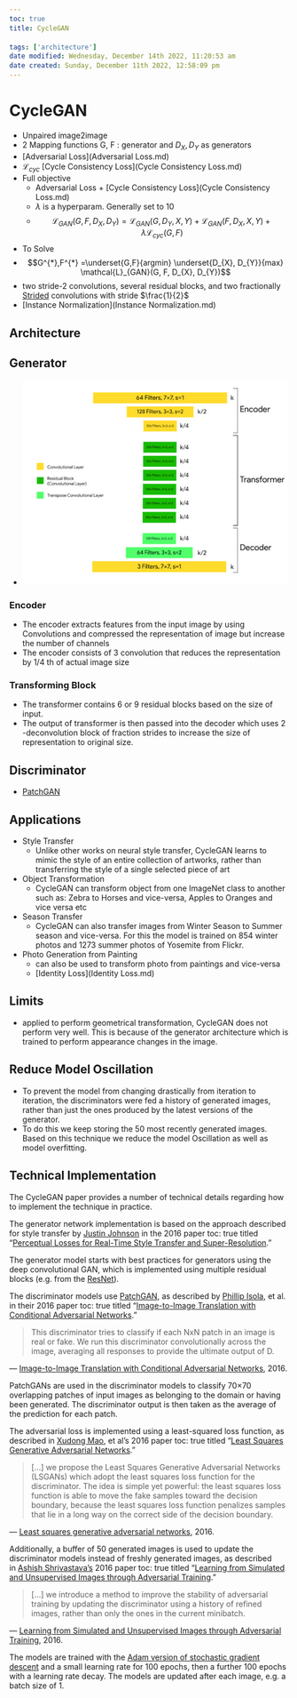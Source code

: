 ```yaml
---
toc: true
title: CycleGAN

tags: ['architecture']
date modified: Wednesday, December 14th 2022, 11:20:53 am
date created: Sunday, December 11th 2022, 12:58:09 pm
---
```


# CycleGAN

- Unpaired image2image
- 2 Mapping functions G, F : generator and $D_{X}, D_{Y}$ as generators
- [Adversarial Loss](Adversarial Loss.md)
- $\mathcal{L}_{cyc}$ [Cycle Consistency Loss](Cycle Consistency Loss.md)
- Full objective
	- Adversarial Loss + [Cycle Consistency Loss](Cycle Consistency Loss.md)
	- $\lambda$ is a hyperparam. Generally set to 10
	- $$\mathcal{L}_{GAN}(G, F, D_{X}, D_{Y}) = \mathcal{L}_{GAN}(G, D_{Y}, X, Y) + \mathcal{L}_{GAN}(F, D_{X}, X, Y) + \lambda \mathcal{L}_{cyc}(G,F)$$
- To Solve
- $$G^{*},F^{*} =\underset{G,F}{argmin} \underset{D_{X}, D_{Y}}{max} \mathcal{L}_{GAN}(G, F, D_{X}, D_{Y})$$
- two stride-2 convolutions, several residual blocks, and two fractionally [Strided](Strided.md) convolutions with stride $\frac{1}{2}$
- [Instance Normalization](Instance Normalization.md)

## Architecture

## Generator
- ![](../images/Pasted%20image%2020221211132006.png)

### Encoder
- The encoder extracts features from the input image by using Convolutions and compressed the representation of image but increase the number of channels
- The encoder consists of 3 convolution that reduces the representation by 1/4 th of actual image size

### Transforming Block
- The transformer contains 6 or 9 residual blocks based on the size of input.
- The output of transformer is then passed into the decoder which uses 2 -deconvolution block of fraction strides to increase the size of representation to original size.

## Discriminator
- [PatchGAN](PatchGAN.md)

## Applications
- Style Transfer
	- Unlike other works on neural style transfer, CycleGAN learns to mimic the style of an entire collection of artworks, rather than transferring the style of a single selected piece of art
- Object Transformation
	- CycleGAN can transform object from one ImageNet class to another such as: Zebra to Horses and vice-versa, Apples to Oranges and vice versa etc
- Season Transfer
	- CycleGAN can also transfer images from Winter Season to Summer season and vice-versa. For this the model is trained on 854 winter photos and 1273 summer photos of Yosemite from Flickr.
- Photo Generation from Painting
	- can also be used to transform photo from paintings and vice-versa
	- [Identity Loss](Identity Loss.md)

## Limits
- applied to perform geometrical transformation, CycleGAN does not perform very well. This is because of the generator architecture which is trained to perform appearance changes in the image.

## Reduce Model Oscillation
- To prevent the model from changing drastically from iteration to iteration, the discriminators were fed a history of generated images, rather than just the ones produced by the latest versions of the generator.
- To do this we keep storing the 50 most recently generated images. Based on this technique we reduce the model Oscillation as well as model overfitting.

## Technical Implementation

The CycleGAN paper provides a number of technical details regarding how to implement the technique in practice.

The generator network implementation is based on the approach described for style transfer by [Justin Johnson](https://cs.stanford.edu/people/jcjohns/) in the 2016 paper toc: true
titled “[Perceptual Losses for Real-Time Style Transfer and Super-Resolution](https://arxiv.org/abs/1603.08155).”

The generator model starts with best practices for generators using the deep convolutional GAN, which is implemented using multiple residual blocks (e.g. from the [ResNet](https://machinelearningmastery.com/how-to-implement-major-architecture-innovations-for-convolutional-neural-networks/)).

The discriminator models use [PatchGAN](PatchGAN.md), as described by [Phillip Isola](http://web.mit.edu/phillipi/), et al. in their 2016 paper toc: true
titled “[Image-to-Image Translation with Conditional Adversarial Networks](https://arxiv.org/abs/1611.07004).”

> This discriminator tries to classify if each NxN patch in an image is real or fake. We run this discriminator convolutionally across the image, averaging all responses to provide the ultimate output of D.

— [Image-to-Image Translation with Conditional Adversarial Networks](https://arxiv.org/abs/1611.07004), 2016.

PatchGANs are used in the discriminator models to classify 70×70 overlapping patches of input images as belonging to the domain or having been generated. The discriminator output is then taken as the average of the prediction for each patch.

The adversarial loss is implemented using a least-squared loss function, as described in [Xudong Mao](https://xudongmao.github.io/), et al’s 2016 paper toc: true
titled “[Least Squares Generative Adversarial Networks](https://arxiv.org/abs/1611.04076).”

> […] we propose the Least Squares Generative Adversarial Networks (LSGANs) which adopt the least squares loss function for the discriminator. The idea is simple yet powerful: the least squares loss function is able to move the fake samples toward the decision boundary, because the least squares loss function penalizes samples that lie in a long way on the correct side of the decision boundary.

— [Least squares generative adversarial networks](https://arxiv.org/abs/1611.04076), 2016.

Additionally, a buffer of 50 generated images is used to update the discriminator models instead of freshly generated images, as described in [Ashish Shrivastava’s](https://www.linkedin.com/in/ashish-shrivastava-3499127/) 2016 paper toc: true
titled “[Learning from Simulated and Unsupervised Images through Adversarial Training](https://arxiv.org/abs/1612.07828).”

> […] we introduce a method to improve the stability of adversarial training by updating the discriminator using a history of refined images, rather than only the ones in the current minibatch.

— [Learning from Simulated and Unsupervised Images through Adversarial Training](https://arxiv.org/abs/1612.07828), 2016.

The models are trained with the [Adam version of stochastic gradient descent](https://machinelearningmastery.com/adam-optimization-algorithm-for-deep-learning/) and a small learning rate for 100 epochs, then a further 100 epochs with a learning rate decay. The models are updated after each image, e.g. a batch size of 1.



